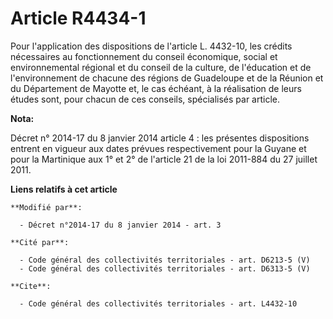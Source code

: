 # Article R4434-1

Pour l'application des dispositions de l'article L. 4432-10, les crédits nécessaires au fonctionnement du conseil économique,
social et environnemental régional et du conseil de la culture, de l'éducation et de l'environnement de chacune des régions
de Guadeloupe      et de la Réunion et du Département de Mayotte et, le cas échéant, à la réalisation de leurs études sont,
pour chacun de ces conseils, spécialisés par article.

**Nota:**

Décret n° 2014-17 du 8 janvier 2014 article 4 : les présentes dispositions entrent en vigueur aux dates prévues
respectivement pour la Guyane et pour la Martinique aux 1° et 2° de l'article 21 de la loi 2011-884 du 27 juillet 2011.

**Liens relatifs à cet article**

	**Modifié par**:

	  - Décret n°2014-17 du 8 janvier 2014 - art. 3

	**Cité par**:

	  - Code général des collectivités territoriales - art. D6213-5 (V)
	  - Code général des collectivités territoriales - art. D6313-5 (V)

	**Cite**:

	  - Code général des collectivités territoriales - art. L4432-10
